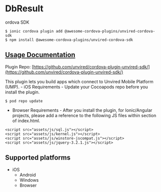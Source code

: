 # DbResult

ordova SDK

```text
$ ionic cordova plugin add @awesome-cordova-plugins/unvired-cordova-sdk
$ npm install @awesome-cordova-plugins/unvired-cordova-sdk
```

## [Usage Documentation](https://danielsogl.gitbook.io/awesome-cordova-plugins/plugins/unvired-cordova-sdk/)

Plugin Repo: [https://github.com/unvired/cordova-plugin-unvired-sdk/](https://github.com/unvired/cordova-plugin-unvired-sdk/)

This plugin lets you build apps which connect to Unvired Mobile Platform \(UMP\). - iOS Requirements - Update your Cocoapods repo before you install the plugin.

```text
$ pod repo update
```

- Browser Requirements - After you install the plugin, for Ionic/Angular projects, please add a reference to the following JS files within  section of index.html.

```text
<script src="assets/js/sql.js"></script>
<script src="assets/js/kernel.js"></script>
<script src="assets/js/winstore-jscompat.js"></script>
<script src="assets/js/jquery-3.2.1.js"></script>
```

## Supported platforms

* iOS
  * Android
  * Windows
  * Browser


